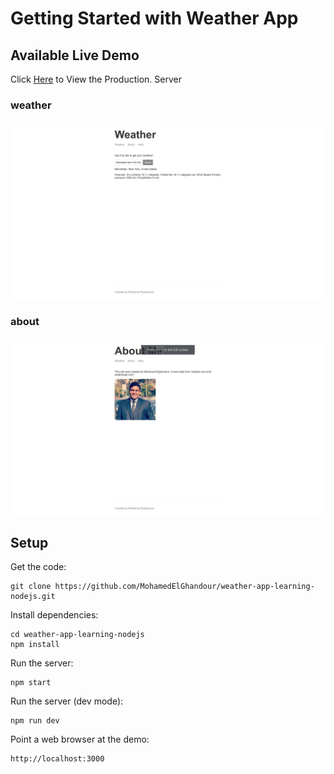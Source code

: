 # Getting Started with Weather App

## Available Live Demo

Click [Here](https://weather-app-ghandour.herokuapp.com/) to View the Production.
Server

### weather

[![Weather App](./weather.png)](https://weather-app-ghandour.herokuapp.com/)

### about

[![Weather App](./about.png)](https://weather-app-ghandour.herokuapp.com/about)

## Setup

Get the code:

```
git clone https://github.com/MohamedElGhandour/weather-app-learning-nodejs.git
```

Install dependencies:

```
cd weather-app-learning-nodejs
npm install
```

Run the server:

```
npm start
```

Run the server (dev mode):

```
npm run dev
```

Point a web browser at the demo:

```
http://localhost:3000
```

